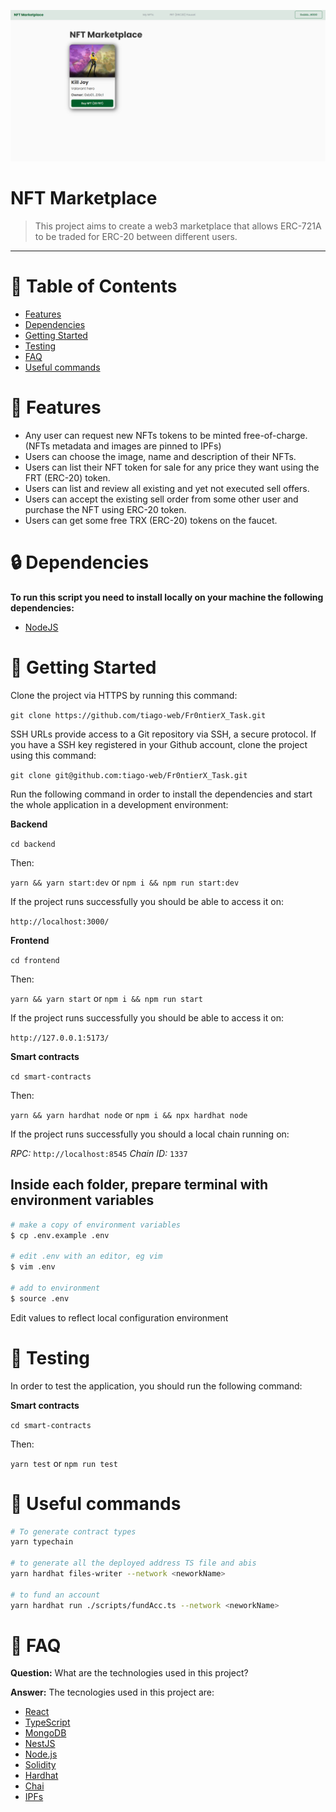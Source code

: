 <p align="center">
   <img src=".github/marketplace.PNG"/>
</p>

# NFT Marketplace

> This project aims to create a web3 marketplace that allows ERC-721A to be traded for ERC-20 between different users.

---

# :pushpin: Table of Contents

- [Features](#link-features)
- [Dependencies](#lock-dependencies)
- [Getting Started](#checkered_flag-getting-started)
- [Testing](#bug-testing)
- [FAQ](#postbox-faq)
- [Useful commands](#eyes) 

# :link: Features

- Any user can request new NFTs tokens to be minted free-of-charge. (NFTs metadata and images are pinned to IPFs)
- Users can choose the image, name and description of their NFTs.
- Users can list their NFT token for sale for any price they want using the FRT (ERC-20) token. 
- Users can list and review all existing and yet not executed sell offers.
- Users can accept the existing sell order from some other user and purchase the NFT using ERC-20 token.
- Users can get some free TRX (ERC-20) tokens on the faucet.

# :lock: Dependencies

**To run this script you need to install locally on your machine the following dependencies:**

- [NodeJS](https://nodejs.org/en/download/)

# :checkered_flag: Getting Started

Clone the project via HTTPS by running this command:

`git clone https://github.com/tiago-web/Fr0ntierX_Task.git`

SSH URLs provide access to a Git repository via SSH, a secure protocol. If you have a SSH key registered in your Github account, clone the project using this command:

`git clone git@github.com:tiago-web/Fr0ntierX_Task.git`

Run the following command in order to install the dependencies and start the whole application in a development environment:

**Backend**

`cd backend`

Then:

`yarn && yarn start:dev` or `npm i && npm run start:dev`

If the project runs successfully you should be able to access it on:

`http://localhost:3000/`

**Frontend**

`cd frontend`

Then:

`yarn && yarn start` or `npm i && npm run start`

If the project runs successfully you should be able to access it on:

`http://127.0.0.1:5173/`

**Smart contracts**

`cd smart-contracts`

Then:

`yarn && yarn hardhat node` or `npm i && npx hardhat node`

If the project runs successfully you should a local chain running on:

*RPC:* `http://localhost:8545`
*Chain ID:* `1337`

## Inside each folder, prepare terminal with environment variables

```bash
# make a copy of environment variables
$ cp .env.example .env

# edit .env with an editor, eg vim
$ vim .env

# add to environment
$ source .env
```

Edit values to reflect local configuration environment

# :bug: Testing

In order to test the application, you should run the following command:

**Smart contracts**

`cd smart-contracts`

Then:

`yarn test` or `npm run test`

# :eyes: Useful commands

```sh
# To generate contract types
yarn typechain

# to generate all the deployed address TS file and abis
yarn hardhat files-writer --network <neworkName>

# to fund an account
yarn hardhat run ./scripts/fundAcc.ts --network <neworkName>
```

# :postbox: FAQ

**Question:** What are the technologies used in this project?

**Answer:** The tecnologies used in this project are:

- [React](https://reactjs.org/)
- [TypeScript](https://www.typescriptlang.org/)
- [MongoDB](https://www.mongodb.com/)
- [NestJS](https://nestjs.com/)
- [Node.js](https://nodejs.org/en/download/)
- [Solidity](https://soliditylang.org/)
- [Hardhat](https://hardhat.org/)
- [Chai](https://www.chaijs.com/)
- [IPFs](https://ipfs.tech/)
